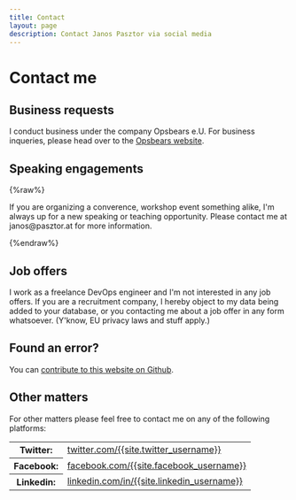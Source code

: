 ```yaml
---
title: Contact
layout: page
description: Contact Janos Pasztor via social media
---
```


# Contact me

## Business requests

I conduct business under the company Opsbears e.U. For business inqueries, please head over to the [Opsbears website](https://opsbears.com/).

## Speaking engagements

{%raw%}
<p>If you are organizing a converence, workshop event something alike, I'm always up for a new speaking or teaching
opportunity. Please contact me at &#106;&#097;&#110;&#111;&#115;&#064;&#112;&#097;&#115;&#122;&#116;&#111;&#114;&#046;&#097;&#116; for more information.</p>
{%endraw%}

## Job offers

I work as a freelance DevOps engineer and I'm not interested in any job offers. If you are a recruitment company,
I hereby object to my data being added to your database, or you contacting me about a job offer in any form whatsoever.
(Y'know, EU privacy laws and stuff apply.)

## Found an error?

You can [contribute to this website on Github](https://github.com/janoszen/pasztor.at).

## Other matters

For other matters please feel free to contact me on any of the following platforms:

<div class="content__table">
<table class="table">
    <tr><th>Twitter:</th><td><a href="https://twitter.com/{{site.twitter_username}}" target="_blank" rel="noreferrer noopener">twitter.com/{{site.twitter_username}}</a></td></tr>
    <tr><th>Facebook:</th><td><a href="https://facebook.com/{{site.facebook_username}}" target="_blank" rel="noreferrer noopener">facebook.com/{{site.facebook_username}}</a></td></tr>
    <tr><th>Linkedin:</th><td><a href="https://linkedin.com/in/{{site.linkedin_username}}" target="_blank" rel="noreferrer noopener">linkedin.com/in/{{site.linkedin_username}}</a></td></tr>
</table>
</div>
